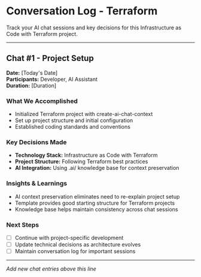 # Conversation Log - Terraform

Track your AI chat sessions and key decisions for this Infrastructure as Code with Terraform project.

---

## Chat #1 - Project Setup

**Date:** [Today's Date]  
**Participants:** Developer, AI Assistant  
**Duration:** [Duration]

### What We Accomplished
- Initialized Terraform project with create-ai-chat-context
- Set up project structure and initial configuration
- Established coding standards and conventions

### Key Decisions Made
- **Technology Stack:** Infrastructure as Code with Terraform
- **Project Structure:** Following Terraform best practices
- **AI Integration:** Using .ai/ knowledge base for context preservation

### Insights & Learnings
- AI context preservation eliminates need to re-explain project setup
- Template provides good starting structure for Terraform projects
- Knowledge base helps maintain consistency across chat sessions

### Next Steps
- [ ] Continue with project-specific development
- [ ] Update technical decisions as architecture evolves  
- [ ] Maintain conversation log for important sessions

---

*Add new chat entries above this line*
